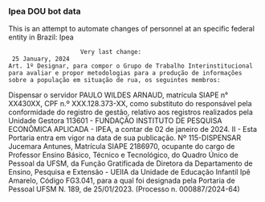  ### Ipea DOU bot data
 This is an attempt to automate changes of personnel at an specific federal entity in Brazil: Ipea
 
                        Very last change: 
 	 25 January, 2024
	Art. 1º Designar, para compor o Grupo de Trabalho Interinstitucional para avaliar e propor metodologias para a produção de informações sobre a população em situação de rua, os seguintes membros:
Dispensar o servidor PAULO WILDES ARNAUD, matrícula SIAPE n° XX430XX, CPF n.º XXX.128.373-XX, como substituto do responsável pela conformidade do registro de gestão, relativo aos registros realizados pela Unidade Gestora 113601 - FUNDAÇÃO INSTITUTO DE PESQUISA ECONÔMICA APLICADA - IPEA, a contar de 02 de janeiro de 2024.
II - Esta Portaria entra em vigor na data de sua publicação.
Nº 115-DISPENSAR Jucemara Antunes, Matrícula SIAPE 2186970, ocupante do cargo de Professor Ensino Básico, Técnico e Tecnológico, do Quadro Único de Pessoal da UFSM, da Função Gratificada de Diretora da Departamento de Ensino, Pesquisa e Extensão - UEIIA da Unidade de Educação Infantil Ipê Amarelo, Código FG3.041, para a qual foi designada pela Portaria de Pessoal UFSM N. 189, de 25/01/2023. (Processo n. 000887/2024-64)
